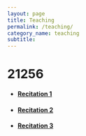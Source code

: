 ```yaml
---
layout: page
title: Teaching
permalink: /teaching/
category_name: teaching
subtitle: 
---
```


# 21256
- #### [Recitation 1](assets/files/recitation_1.pdf)
- #### [Recitation 2](assets/files/recitation_2.pdf)
- #### [Recitation 3](assets/files/recitation_3.pdf)


